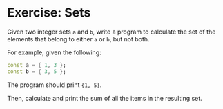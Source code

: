 # Exercise: Sets

Given two integer sets `a` and `b`, write a program to calculate the set of the elements that belong to either `a` or `b`, but not both.

For example, given the following:

```dart
const a = { 1, 3 };
const b = { 3, 5 };
```

The program should print `{1, 5}`.

Then, calculate and print the sum of all the items in the resulting set.
